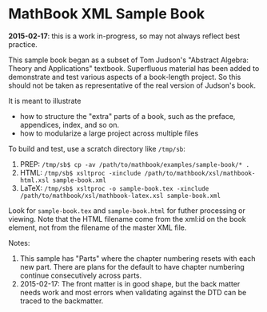 # MathBook XML Sample Book

**2015-02-17**: this is a work in-progress, so may not always reflect best practice.

This sample book began as a subset of Tom Judson's "Abstract Algebra: Theory and Applications" textbook.  Superfluous material has been added to demonstrate and test various aspects of a book-length project.  So this should not be taken as representative of the real version of Judson's book.

It is meant to illustrate
- how to structure the "extra" parts of a book, such as the preface, appendices, index, and so on.
- how to modularize a large project across multiple files

To build and test, use a scratch directory like `/tmp/sb`:

1. PREP:  `/tmp/sb$ cp -av /path/to/mathbook/examples/sample-book/* .`
2. HTML:  `/tmp/sb$ xsltproc -xinclude /path/to/mathbook/xsl/mathbook-html.xsl sample-book.xml`
3. LaTeX: `/tmp/sb$ xsltproc -o sample-book.tex -xinclude /path/to/mathbook/xsl/mathbook-latex.xsl sample-book.xml`

Look for `sample-book.tex` and `sample-book.html` for futher processing or viewing.  Note that the HTML filename come from the xml:id on the book element, not from the filename of the master XML file.

Notes:

1.  This sample has "Parts" where the chapter numbering resets with each new part.  There are plans for the default to have chapter numbering continue consecutively across parts.
2.  2015-02-17: The front matter is in good shape, but the back matter needs work and most errors when validating against the DTD can be traced to the backmatter.
